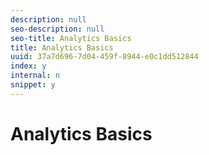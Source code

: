 ```yaml
---
description: null
seo-description: null
seo-title: Analytics Basics
title: Analytics Basics
uuid: 37a7d696-7d04-459f-8944-e0c1dd512844
index: y
internal: n
snippet: y
---
```


# Analytics Basics

